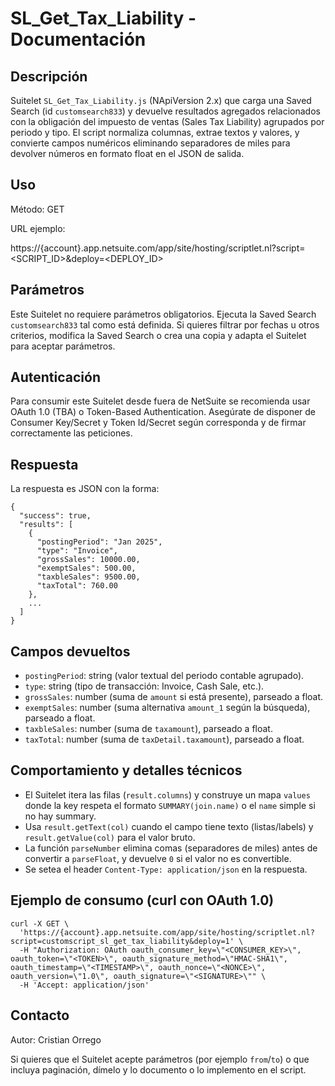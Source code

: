 # SL_Get_Tax_Liability - Documentación

Descripción
-----------
Suitelet `SL_Get_Tax_Liability.js` (NApiVersion 2.x) que carga una Saved Search (id `customsearch833`) y devuelve resultados agregados relacionados con la obligación del impuesto de ventas (Sales Tax Liability) agrupados por periodo y tipo. El script normaliza columnas, extrae textos y valores, y convierte campos numéricos eliminando separadores de miles para devolver números en formato float en el JSON de salida.

Uso
---
Método: GET

URL ejemplo:

https://{account}.app.netsuite.com/app/site/hosting/scriptlet.nl?script=<SCRIPT_ID>&deploy=<DEPLOY_ID>

Parámetros
----------
Este Suitelet no requiere parámetros obligatorios. Ejecuta la Saved Search `customsearch833` tal como está definida. Si quieres filtrar por fechas u otros criterios, modifica la Saved Search o crea una copia y adapta el Suitelet para aceptar parámetros.

Autenticación
-------------
Para consumir este Suitelet desde fuera de NetSuite se recomienda usar OAuth 1.0 (TBA) o Token-Based Authentication. Asegúrate de disponer de Consumer Key/Secret y Token Id/Secret según corresponda y de firmar correctamente las peticiones.

Respuesta
---------
La respuesta es JSON con la forma:

```
{
  "success": true,
  "results": [
    {
      "postingPeriod": "Jan 2025",
      "type": "Invoice",
      "grossSales": 10000.00,
      "exemptSales": 500.00,
      "taxbleSales": 9500.00,
      "taxTotal": 760.00
    },
    ...
  ]
}
```

Campos devueltos
-----------------
- `postingPeriod`: string (valor textual del periodo contable agrupado).
- `type`: string (tipo de transacción: Invoice, Cash Sale, etc.).
- `grossSales`: number (suma de `amount` si está presente), parseado a float.
- `exemptSales`: number (suma alternativa `amount_1` según la búsqueda), parseado a float.
- `taxbleSales`: number (suma de `taxamount`), parseado a float.
- `taxTotal`: number (suma de `taxDetail.taxamount`), parseado a float.

Comportamiento y detalles técnicos
----------------------------------
- El Suitelet itera las filas (`result.columns`) y construye un mapa `values` donde la key respeta el formato `SUMMARY(join.name)` o el `name` simple si no hay summary.
- Usa `result.getText(col)` cuando el campo tiene texto (listas/labels) y `result.getValue(col)` para el valor bruto.
- La función `parseNumber` elimina comas (separadores de miles) antes de convertir a `parseFloat`, y devuelve `0` si el valor no es convertible.
- Se setea el header `Content-Type: application/json` en la respuesta.

Ejemplo de consumo (curl con OAuth 1.0)
--------------------------------------
```
curl -X GET \
  'https://{account}.app.netsuite.com/app/site/hosting/scriptlet.nl?script=customscript_sl_get_tax_liability&deploy=1' \
  -H "Authorization: OAuth oauth_consumer_key=\"<CONSUMER_KEY>\", oauth_token=\"<TOKEN>\", oauth_signature_method=\"HMAC-SHA1\", oauth_timestamp=\"<TIMESTAMP>\", oauth_nonce=\"<NONCE>\", oauth_version=\"1.0\", oauth_signature=\"<SIGNATURE>\"" \
  -H 'Accept: application/json'
```

Contacto
--------
Autor: Cristian Orrego

Si quieres que el Suitelet acepte parámetros (por ejemplo `from`/`to`) o que incluya paginación, dímelo y lo documento o lo implemento en el script.

